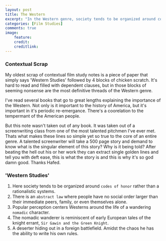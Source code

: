 ```yaml
---
layout: post
title: The Western
excerpt: "In the Western genre, society tends to be organized around codes of honor rather than a rationalistic systems… Abstract law where people have no social order larger than their immediate peers, family or even themselves alone."
categories: [Film Studies]
comments: true
image:
    feature:
    credit:
    creditlink:
---
```


### Contextual Scrap

My oldest scrap of contextual film study notes is a piece of paper that simply says 'Western Studies' followed by 4 blocks of chicken scratch. It's hard to read and filled with dependent clauses, but in those blocks of seeming nonsense are the most definitive threads of the Western genre. 

I've read several books that go to great lengths explaining the importance of the Western. Not only is it important to the history of America, but it's important in it's periodic re-emergance. There's a coorelation to the tempermant of the American people.

But this note wasn't taken out of any book. It was taken out of a screenwriting class from one of the most talented pitchmen I've ever met. Thats what makes these lines so simple yet so true to the core of an entire genre. A talented screenwriter will take a 500 page story and demand to know what is the singular element of this story? Why is it being told? After beating the hell out his or her work they can extract single golden lines and tell you with deft ease, this is what the story is and this is why it's so god damn good. Thanks Hafed.

### 'Western Studies'

1. Here society tends to be organized around `codes of honor` rather than a rationalistic systems.
2. There is an `abstract law` where people have no social order larger than their immediate peers, family, or even themselves alone.
3. Popular perception centers Westerns around the life of a wandering `nomadic` character.
4. The nomadic wanderer is reminiscent of early European tales of the knight errant, `Sir Gawin and the Green Knight`.
5. A deserter hiding out in a foreign battlefield. Amidst the chaos he has the ability to write his own rules.